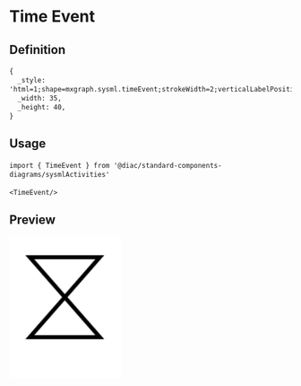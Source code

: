 # Time Event

## Definition

```
{
  _style: 'html=1;shape=mxgraph.sysml.timeEvent;strokeWidth=2;verticalLabelPosition=bottom;verticalAlignment=top;',
  _width: 35,
  _height: 40,
}
```

## Usage

```
import { TimeEvent } from '@diac/standard-components-diagrams/sysmlActivities'

<TimeEvent/>
```

## Preview

<img src="./time-event.png" width="200"/>
